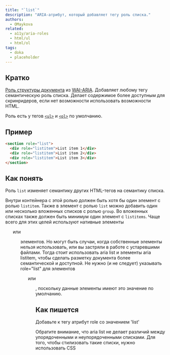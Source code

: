 ```yaml
---
title: "`list`"
description: "ARIA-aтрибут, который добавляет тегу роль списка."
authors:
  - OMaykova
related:
  - a11y/aria-roles
  - html/ul
  - html/ol
tags:
  - doka
  - placeholder
---
```


## Кратко

[Роль структуры документа](/a11y/aria-roles/#roli-struktury-dokumenta) из [WAI-ARIA](/a11y/aria-intro/#specifikaciya). Добавляет любому тегу семантическую роль списка. Делает содержимое более доступным для скринридеров, если нет возможности использовать возможности HTML.

Роль есть у тегов [`<ul>`](/html/ul/) и [`<ol>`](/html/ol/) по умолчанию.

## Пример

```html
<section role="list">
  <div role="listitem">List item 1</div>
  <div role="listitem">List item 2</div>
  <div role="listitem">List item 3</div>
</section>
```

## Как понять

Роль `list` изменяет семантику других HTML-тегов на семантику списка.

Внутри контейнера с этой ролью должен быть хотя бы один элемент с ролью `listitem`. Также в элемент с ролью `list` можно добавить один или несколько вложенных списков с ролью `group`. Во вложенных списках также должен быть минимум один элемент с `listitems`.
Чаще всего для этих целей используют нативные элементы <ul> или <ol> элементов. Но могут быть случаи, когда собственные элементы нельзя использовать, или вы застряли в работе с устаревшими файлами. Тогда стоит использовать aria list и элементы aria listitem, чтобы сделать разметку документа более семантической и доступной.
Не нужно (и не следует) указывать role="list" для элементов <ul> или <ol>, поскольку данные элементы имеют это значение по умолчанию.

## Как пишется

Добавьте к тегу атрибут role со значением 'list'

Обратите внимание, что aria list не делает различий между упорядоченными и неупорядоченными списками. Для того, чтобы стилизовать такие списки, нужно использовать CSS
